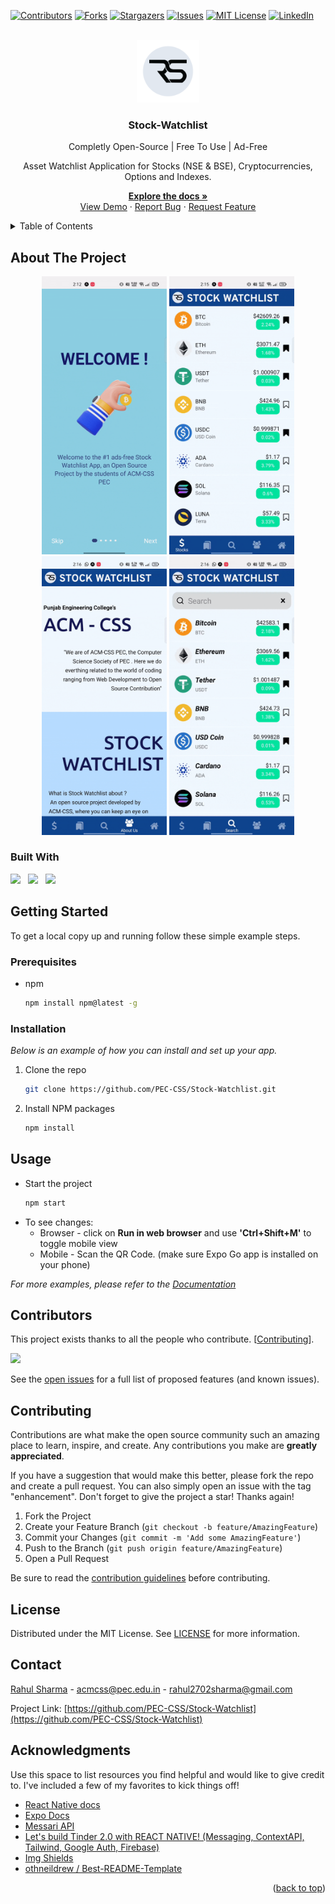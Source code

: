 <div id="top"></div>

<!-- PROJECT SHIELDS -->
[![Contributors][contributors-shield]][contributors-url]
[![Forks][forks-shield]][forks-url]
[![Stargazers][stars-shield]][stars-url]
[![Issues][issues-shield]][issues-url]
[![MIT License][license-shield]][license-url]
[![LinkedIn][linkedin-shield]][linkedin-url]

<!-- PROJECT LOGO -->
<br />
<div align="center">
  <a href="https://github.com/PEC-CSS/Stock-Watchlist">
    <img src="assets/logo.png" alt="Logo" width="100" height="100" />
  </a>

  <h3 align="center">Stock-Watchlist</h3>

  <p align="center">
    <p>Completly Open-Source | Free To Use | Ad-Free</p>
<p>Asset Watchlist Application for Stocks (NSE & BSE), Cryptocurrencies, Options and Indexes.</p> 
    
  <a href="https://github.com/PEC-CSS/Stock-Watchlist"><strong>Explore the docs »</strong></a>
    <br />
    <a href="https://github.com/PEC-CSS/Stock-Watchlist">View Demo</a>
    ·
    <a href="https://github.com/PEC-CSS/Stock-Watchlist/issues">Report Bug</a>
    ·
    <a href="https://github.com/PEC-CSS/Stock-Watchlist/issues">Request Feature</a>
  </p>
</div>


<!-- TABLE OF CONTENTS -->
<details>
  <summary>Table of Contents</summary>
  <ol>
    <li>
        <a href="#about-the-project">About The Project</a>
        <ul>
          <li><a href="#built-with">Built With</a></li>
        </ul>
      </li>
      <li>
        <a href="#getting-started">Getting Started</a>
        <ul>
          <li><a href="#prerequisites">Prerequisites</a></li>
          <li><a href="#installation">Installation</a></li>
        </ul>
      </li>
      <li><a href="#usage">Usage</a></li>
      <li><a href="#roadmap">Roadmap</a></li>
      <li><a href="#contributing">Contributing</a></li>
      <li><a href="#license">License</a></li>
      <li><a href="#contact">Contact</a></li>
      <li><a href="#acknowledgments">Acknowledgments</a></li>
  </ol>
</details>



<!-- ABOUT THE PROJECT -->
## About The Project

<!-- [![Login Screen Screen Shot][product-screenshot-loginScreen]](https://example.com)
[![Stock Screen And Watchlist Screen Shot][product-screenshot-stockScreenAndWatchlist]](https://example.com)
[![About and Profile Screen Screen Shot][product-screenshot-aboutAndProfileScreen]](https://example.com)
[![Search Screen Screen Shot][product-screenshot-searchScreen]](https://example.com) -->
<p align='middle'>
  <img src='assets/loginScreen.gif' alt='Login Screen' width='200' />
  <img src='assets/stockScreenAndWatchlist.gif' alt='Stock Screen and Watchlist' width='200' />
  <img src='assets/aboutAndProfileScreen.gif' alt='About and Profile Screen' width='200' />
  <img src='assets/searchScreen.gif' alt='Search Screen' width='200' />
</p>


### Built With
<a href="https://reactnative.dev/"><img src="https://img.shields.io/badge/React_Native-20232A?style=for-the-badge&logo=react&logoColor=61DAFB" /></a> &nbsp; 
<a href="https://expo.dev//"><img src="https://img.shields.io/badge/Expo-1B1F23?style=for-the-badge&logo=expo&logoColor=white" /></a> &nbsp;
<a href="https://firebase.google.com///"><img src="https://img.shields.io/badge/firebase-ffca28?style=for-the-badge&logo=firebase&logoColor=black" /></a>



<!-- GETTING STARTED -->
## Getting Started

To get a local copy up and running follow these simple example steps.

### Prerequisites

* npm
  ```sh
  npm install npm@latest -g
  ```

### Installation

_Below is an example of how you can install and set up your app._

<!-- 1. Get a free API Key at [https://example.com](https://example.com) -->
1. Clone the repo
   ```sh
   git clone https://github.com/PEC-CSS/Stock-Watchlist.git
   ```
2. Install NPM packages
   ```sh
   npm install
   ```
<!-- 4. Enter your API in `config.js`
   ```js
   const API_KEY = 'ENTER YOUR API';
   ``` -->


<!-- USAGE EXAMPLES -->
## Usage

- Start the project
  ```sh
  npm start
  ```
- To see changes:
  - Browser - click on <b>Run in web browser</b> and use <b>'Ctrl+Shift+M'</b> to toggle mobile view
  - Mobile - Scan the QR Code. (make sure Expo Go app is installed on your phone)

_For more examples, please refer to the [Documentation](https://example.com)_



<!-- ROADMAP -->
<!-- ## Roadmap

- [x] Add Changelog
- [x] Add back to top links
- [ ] Add Additional Templates w/ Examples
- [ ] Add "components" document to easily copy & paste sections of the readme
- [ ] Multi-language Support
    - [ ] Chinese
    - [ ] Spanish -->
<!-- CONTRIBUTORS -->
## Contributors
This project exists thanks to all the people who contribute. [<a href="#contributing">Contributing</a>].

<a href="https://github.com/PEC-CSS/Stock-Watchlist/graphs/contributors">
  <img src="https://contrib.rocks/image?repo=PEC-CSS/Stock-Watchlist" />
</a>

See the [open issues](https://github.com/PEC-CSS/Stock-Watchlist/issues) for a full list of proposed features (and known issues).



<!-- CONTRIBUTING -->
## Contributing

Contributions are what make the open source community such an amazing place to learn, inspire, and create. Any contributions you make are **greatly appreciated**.

If you have a suggestion that would make this better, please fork the repo and create a pull request. You can also simply open an issue with the tag "enhancement".
Don't forget to give the project a star! Thanks again!

1. Fork the Project
2. Create your Feature Branch (`git checkout -b feature/AmazingFeature`)
3. Commit your Changes (`git commit -m 'Add some AmazingFeature'`)
4. Push to the Branch (`git push origin feature/AmazingFeature`)
5. Open a Pull Request

Be sure to read the [contribution guidelines](CONTRIBUTING.md) before contributing.


<!-- LICENSE -->
## License

Distributed under the MIT License. See [LICENSE](LICENSE) for more information.

<!-- CONTACT -->
## Contact

[Rahul Sharma](https://rahulsharma.vercel.app/) - acmcss@pec.edu.in - rahul2702sharma@gmail.com

Project Link: [https://github.com/PEC-CSS/Stock-Watchlist](https://github.com/PEC-CSS/Stock-Watchlist)

<!-- ACKNOWLEDGMENTS -->
## Acknowledgments

Use this space to list resources you find helpful and would like to give credit to. I've included a few of my favorites to kick things off!

* [React Native docs](https://reactnative.dev/docs/getting-started)
* [Expo Docs](https://docs.expo.dev/)
* [Messari API](https://messari.io/api)
* [Let's build Tinder 2.0 with REACT NATIVE! (Messaging, ContextAPI, Tailwind, Google Auth, Firebase)](https://www.youtube.com/watch?v=qJaFIGjyRms)
* [Img Shields](https://shields.io)
* [othneildrew / Best-README-Template](https://github.com/othneildrew/Best-README-Template)

<p align="right">(<a href="#top">back to top</a>)</p>




<!-- MARKDOWN LINKS & IMAGES -->
<!-- https://www.markdownguide.org/basic-syntax/#reference-style-links -->
[contributors-shield]: https://img.shields.io:/github/contributors/PEC-CSS/Stock-Watchlist?style=for-the-badge
[contributors-url]: https://github.com/PEC-CSS/Stock-Watchlist/graphs/contributors
[forks-shield]: https://img.shields.io/github/forks/PEC-CSS/Stock-Watchlist?style=for-the-badge
[forks-url]: https://github.com/PEC-CSS/Stock-Watchlist/network/members
[stars-shield]: https://img.shields.io/github/stars/PEC-CSS/Stock-Watchlist?style=for-the-badge
[stars-url]: https://github.com/PEC-CSS/Stock-Watchlist/stargazers
[issues-shield]: https://img.shields.io/github/issues/PEC-CSS/Stock-Watchlist?style=for-the-badge
[issues-url]: https://github.com/PEC-CSS/Stock-Watchlist/issues
[license-shield]: https://img.shields.io/github/license/PEC-CSS/Stock-Watchlist?style=for-the-badge
[license-url]: https://github.com/PEC-CSS/Stock-Watchlist/blob/master/LICENSE.txt
[linkedin-shield]: https://img.shields.io/badge/-LinkedIn-black.svg?style=for-the-badge&logo=linkedin&colorB=555
[linkedin-url]: https://www.linkedin.com/in/rahul5430/
[product-screenshot-loginScreen]: assets/loginScreen.gif
[product-screenshot-stockScreenAndWatchlist]: assets/stockScreenAndWatchlist.gif
[product-screenshot-aboutAndProfileScreen]: assets/aboutAndProfileScreen.gif
[product-screenshot-searchScreen]: assets/searchScreen.gif

